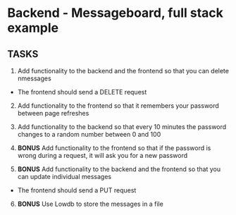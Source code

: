 # Backend - Messageboard, full stack example

## TASKS

1. Add functionality to the backend and the frontend so that you can delete nmessages
  - The frontend should send a DELETE request

2. Add functionality to the frontend so that it remembers your password between page refreshes

3. Add functionality to the backend so that every 10 minutes the password changes to a random number between 0 and 100

4. **BONUS** Add functionality to the frontend so that if the password is wrong during a request, it will ask you for a new password

5. **BONUS** Add functionality to the backend and the frontend so that you can update individual messages
  - The frontend should send a PUT request

6. **BONUS** Use Lowdb to store the messages in a file